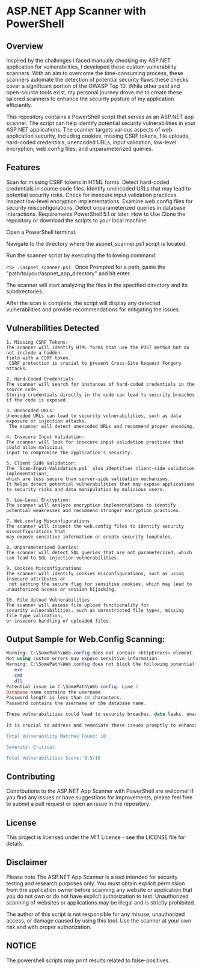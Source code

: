 #  ASP.NET App Scanner with PowerShell


## Overview
Inspired by the challenges I faced manually checking my ASP.NET application for vulnerabilities, I developed these custom vulnerability scanners. With an aim to overcome the time-consuming process, these scanners automate the detection of potential security flaws.these checks cover a significant portion of the OWASP Top 10. While other paid and open-source tools exist, my personal journey drove me to create these tailored scanners to enhance the security posture of my application efficiently.

This repository contains a PowerShell script that serves as an ASP.NET app scanner. The script can help identify potential security vulnerabilities in your ASP.NET applications. The scanner targets various aspects of web application security, including cookies, missing CSRF tokens, file uploads, hard-coded credentials, unencoded URLs, input validation, low-level encryption, web.config files, and unparameterized queries.

## Features
Scan for missing CSRF tokens in HTML forms.
Detect hard-coded credentials in source code files.
Identify unencoded URLs that may lead to potential security risks.
Check for insecure input validation practices.
Inspect low-level encryption implementations.
Examine web.config files for security misconfigurations.
Detect unparameterized queries in database interactions.
Requirements
PowerShell 5.1 or later.
How to Use
Clone the repository or download the scripts to your local machine.

Open a PowerShell terminal.

Navigate to the directory where the aspnet_scanner.ps1 script is located.

Run the scanner script by executing the following command:

```PS> .\aspnet_scanner.ps1 ```
Once Prompted for a path, paste the "path/to/your/aspnet_app_directory" and hit enter.

The scanner will start analyzing the files in the specified directory and its subdirectories.

After the scan is complete, the script will display any detected vulnerabilities and provide recommendations for mitigating the issues.

## Vulnerabilities Detected
```
1. Missing CSRF Tokens:
The scanner will identify HTML forms that use the POST method but do not include a hidden
field with a CSRF token.
 CSRF protection is crucial to prevent Cross-Site Request Forgery attacks.

2. Hard-Coded Credentials:
The scanner will search for instances of hard-coded credentials in the source code.
Storing credentials directly in the code can lead to security breaches if the code is exposed.

3. Unencoded URLs:
Unencoded URLs can lead to security vulnerabilities, such as data exposure or injection attacks.
 The scanner will detect unencoded URLs and recommend proper encoding.

4. Insecure Input Validation:
The scanner will look for insecure input validation practices that could allow malicious
input to compromise the application's security.

5. Client Side Validation:
The `Scan-Input-Validation.ps1` also identifies client-side validation implementations,
which are less secure than server-side validation mechanisms.
It helps detect potential vulnerabilities that may expose applications
to security risks and data manipulation by malicious users.

6. Low-Level Encryption:
The scanner will analyze encryption implementations to identify potential weaknesses and recommend stronger encryption practices.

7. Web.config Misconfigurations
The scanner will inspect the web.config files to identify security misconfigurations that
may expose sensitive information or create security loopholes.

8. Unparameterized Queries:
The scanner will detect SQL queries that are not parameterized, which can lead to SQL injection vulnerabilities.

9. Cookies Misconfigurations
The scanner will identify cookies misconfigurations, such as using insecure attributes or
 not setting the secure flag for sensitive cookies, which may lead to
unauthorized access or session hijacking.

10. File Upload Vulnerabilities
The scanner will assess file upload functionality for
security vulnerabilities, such as unrestricted file types, missing file type validation,
or insecure handling of uploaded files.
```

## Output Sample for Web.Config Scanning:

```powershell
Warning: C:\SomePath\Web.config does not contain <httpErrors> element.
Not using custom errors may expose sensitive information.
Warning: C:\SomePath\Web.config does not block the following potentially dangerous file extensions:
  .exe
  .cmd
  .dll
Potential issue in C:\SomePath\Web.config: Line 1
Database name contains the username.
Password length is less than 10 characters.
Password contains the username or the database name.

These vulnerabilities could lead to security breaches, data leaks, unauthorized access, and other potential threats to the web application and its users. 
    
It is crucial to address and remediate these issues promptly to enhance the application's security posture.

Total Vulnerability Matches Found: 10

Severity: Critical

Total Vulnerabilities Score: 9.5/10
```

## Contributing
Contributions to the ASP.NET App Scanner with PowerShell are welcome! If you find any issues or have suggestions for improvements, please feel free to submit a pull request or open an issue in the repository.

## License
This project is licensed under the MIT License - see the LICENSE file for details.

## **Disclaimer**
Please note The ASP.NET App Scanner is a tool intended for security testing and research purposes only. You must obtain explicit permission from the application owner before scanning any website or application that you do not own or do not have explicit authorization to test. Unauthorized scanning of websites or applications may be illegal and is strictly prohibited.

The author of this script is not responsible for any misuse, unauthorized access, or damage caused by using this tool. Use the scanner at your own risk and with proper authorization.
## **NOTICE**
The powershell scripts may print results related to false-positives.
